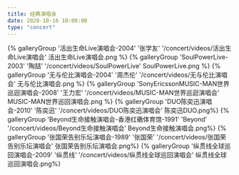 ```yaml
---
title: 经典演唱会
date: 2020-10-16 10:00:00
type: "concert"
---
```



<div class="gallery-group-main">
{% galleryGroup '活出生命Live演唱会-2004' '张学友' '/concert/videos/活出生命Live演唱会' 活出生命Live演唱会.png %}
{% galleryGroup 'SoulPowerLive-2003' '陶喆' '/concert/videos/SoulPowerLive' SoulPowerLive.png %}
{% galleryGroup '无与伦比演唱会-2004' '周杰伦' '/concert/videos/无与伦比演唱会' 无与伦比演唱会.png %}
{% galleryGroup 'SonyEricssonMUSIC-MAN世界巡迴演唱会-2008' '王力宏' '/concert/videos/MUSIC-MAN世界巡迴演唱会'  MUSIC-MAN世界巡回演唱会.png %}
{% galleryGroup 'DUO陈奕迅演唱会-2010' '陈奕迅' '/concert/videos/DUO陈奕迅演唱会' 陈奕迅DUO.png%}
{% galleryGroup 'Beyond生命接触演唱会-香港红磡体育馆-1991' 'Beyond' '/concert/videos/Beyond生命接触演唱会'  Beyond生命接触演唱会.png%}
{% galleryGroup '张国荣告别乐坛演唱会-1989' '张国荣' '/concert/videos/张国荣告别乐坛演唱会'  张国荣告别乐坛演唱会.png%}
{% galleryGroup '纵贯线全球巡回演唱会-2009' '纵贯线' '/concert/videos/纵贯线全球巡回演唱会'  纵贯线全球巡回演唱会.png%}
</div>

